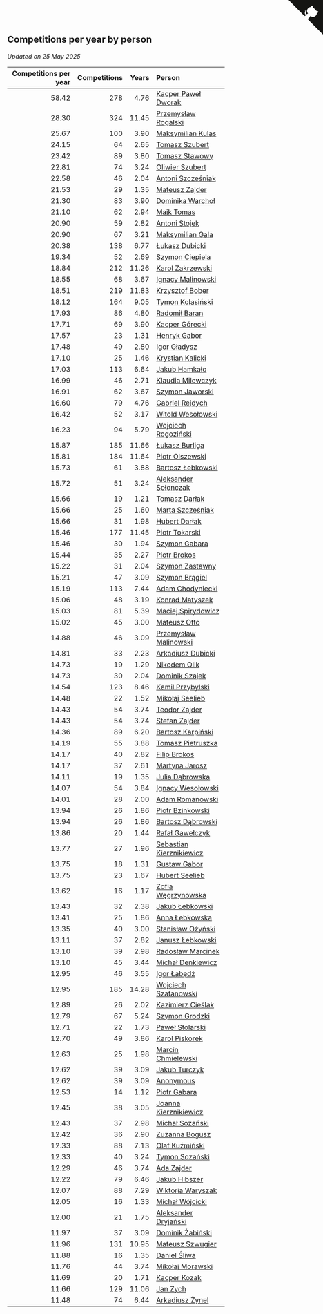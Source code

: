 ## Competitions per year by person

*Updated on 25 May 2025*

| Competitions per year | Competitions | Years | Person |
| ---: | ---: | ---: | :--- |
| 58.42 | 278 | 4.76 | [Kacper Paweł Dworak](https://www.worldcubeassociation.org/persons/2020DWOR01) |
| 28.30 | 324 | 11.45 | [Przemysław Rogalski](https://www.worldcubeassociation.org/persons/2013ROGA02) |
| 25.67 | 100 | 3.90 | [Maksymilian Kulas](https://www.worldcubeassociation.org/persons/2021KULA02) |
| 24.15 | 64 | 2.65 | [Tomasz Szubert](https://www.worldcubeassociation.org/persons/2022SZUB02) |
| 23.42 | 89 | 3.80 | [Tomasz Stawowy](https://www.worldcubeassociation.org/persons/2021STAW01) |
| 22.81 | 74 | 3.24 | [Oliwier Szubert](https://www.worldcubeassociation.org/persons/2022SZUB01) |
| 22.58 | 46 | 2.04 | [Antoni Szcześniak](https://www.worldcubeassociation.org/persons/2023SZCZ04) |
| 21.53 | 29 | 1.35 | [Mateusz Zajder](https://www.worldcubeassociation.org/persons/2024ZAJD01) |
| 21.30 | 83 | 3.90 | [Dominika Warchoł](https://www.worldcubeassociation.org/persons/2021WARC01) |
| 21.10 | 62 | 2.94 | [Majk Tomas](https://www.worldcubeassociation.org/persons/2022TOMA05) |
| 20.90 | 59 | 2.82 | [Antoni Stojek](https://www.worldcubeassociation.org/persons/2022STOJ03) |
| 20.90 | 67 | 3.21 | [Maksymilian Gala](https://www.worldcubeassociation.org/persons/2022GALA01) |
| 20.38 | 138 | 6.77 | [Łukasz Dubicki](https://www.worldcubeassociation.org/persons/2018DUBI01) |
| 19.34 | 52 | 2.69 | [Szymon Ciepiela](https://www.worldcubeassociation.org/persons/2022CIEP01) |
| 18.84 | 212 | 11.26 | [Karol Zakrzewski](https://www.worldcubeassociation.org/persons/2014ZAKR01) |
| 18.55 | 68 | 3.67 | [Ignacy Malinowski](https://www.worldcubeassociation.org/persons/2021MALI02) |
| 18.51 | 219 | 11.83 | [Krzysztof Bober](https://www.worldcubeassociation.org/persons/2013BOBE01) |
| 18.12 | 164 | 9.05 | [Tymon Kolasiński](https://www.worldcubeassociation.org/persons/2016KOLA02) |
| 17.93 | 86 | 4.80 | [Radomił Baran](https://www.worldcubeassociation.org/persons/2020BARA02) |
| 17.71 | 69 | 3.90 | [Kacper Górecki](https://www.worldcubeassociation.org/persons/2021GORE01) |
| 17.57 | 23 | 1.31 | [Henryk Gabor](https://www.worldcubeassociation.org/persons/2024GABO02) |
| 17.48 | 49 | 2.80 | [Igor Gładysz](https://www.worldcubeassociation.org/persons/2022GLAD01) |
| 17.10 | 25 | 1.46 | [Krystian Kalicki](https://www.worldcubeassociation.org/persons/2023KALI10) |
| 17.03 | 113 | 6.64 | [Jakub Hamkało](https://www.worldcubeassociation.org/persons/2018HAMK01) |
| 16.99 | 46 | 2.71 | [Klaudia Milewczyk](https://www.worldcubeassociation.org/persons/2022MILE05) |
| 16.91 | 62 | 3.67 | [Szymon Jaworski](https://www.worldcubeassociation.org/persons/2021JAWO01) |
| 16.60 | 79 | 4.76 | [Gabriel Rejdych](https://www.worldcubeassociation.org/persons/2020REJD01) |
| 16.42 | 52 | 3.17 | [Witold Wesołowski](https://www.worldcubeassociation.org/persons/2022WESO01) |
| 16.23 | 94 | 5.79 | [Wojciech Rogoziński](https://www.worldcubeassociation.org/persons/2019ROGO04) |
| 15.87 | 185 | 11.66 | [Łukasz Burliga](https://www.worldcubeassociation.org/persons/2013BURL01) |
| 15.81 | 184 | 11.64 | [Piotr Olszewski](https://www.worldcubeassociation.org/persons/2013OLSZ02) |
| 15.73 | 61 | 3.88 | [Bartosz Łebkowski](https://www.worldcubeassociation.org/persons/2021LEBK01) |
| 15.72 | 51 | 3.24 | [Aleksander Sołonczak](https://www.worldcubeassociation.org/persons/2022SOLO01) |
| 15.66 | 19 | 1.21 | [Tomasz Darłak](https://www.worldcubeassociation.org/persons/2024DARL01) |
| 15.66 | 25 | 1.60 | [Marta Szcześniak](https://www.worldcubeassociation.org/persons/2023SZCZ07) |
| 15.66 | 31 | 1.98 | [Hubert Darłak](https://www.worldcubeassociation.org/persons/2023DARL03) |
| 15.46 | 177 | 11.45 | [Piotr Tokarski](https://www.worldcubeassociation.org/persons/2013TOKA01) |
| 15.46 | 30 | 1.94 | [Szymon Gabara](https://www.worldcubeassociation.org/persons/2023GABA01) |
| 15.44 | 35 | 2.27 | [Piotr Brokos](https://www.worldcubeassociation.org/persons/2023BROK01) |
| 15.22 | 31 | 2.04 | [Szymon Zastawny](https://www.worldcubeassociation.org/persons/2023ZAST01) |
| 15.21 | 47 | 3.09 | [Szymon Brągiel](https://www.worldcubeassociation.org/persons/2022BRAG03) |
| 15.19 | 113 | 7.44 | [Adam Chodyniecki](https://www.worldcubeassociation.org/persons/2017CHOD02) |
| 15.06 | 48 | 3.19 | [Konrad Matyszek](https://www.worldcubeassociation.org/persons/2022MATY02) |
| 15.03 | 81 | 5.39 | [Maciej Spirydowicz](https://www.worldcubeassociation.org/persons/2020SPIR01) |
| 15.02 | 45 | 3.00 | [Mateusz Otto](https://www.worldcubeassociation.org/persons/2022OTTO01) |
| 14.88 | 46 | 3.09 | [Przemysław Malinowski](https://www.worldcubeassociation.org/persons/2022MALI01) |
| 14.81 | 33 | 2.23 | [Arkadiusz Dubicki](https://www.worldcubeassociation.org/persons/2023DUBI01) |
| 14.73 | 19 | 1.29 | [Nikodem Olik](https://www.worldcubeassociation.org/persons/2024OLIK01) |
| 14.73 | 30 | 2.04 | [Dominik Szajek](https://www.worldcubeassociation.org/persons/2023SZAJ01) |
| 14.54 | 123 | 8.46 | [Kamil Przybylski](https://www.worldcubeassociation.org/persons/2016PRZY01) |
| 14.48 | 22 | 1.52 | [Mikołaj Seelieb](https://www.worldcubeassociation.org/persons/2023SEEL04) |
| 14.43 | 54 | 3.74 | [Teodor Zajder](https://www.worldcubeassociation.org/persons/2021ZAJD03) |
| 14.43 | 54 | 3.74 | [Stefan Zajder](https://www.worldcubeassociation.org/persons/2021ZAJD02) |
| 14.36 | 89 | 6.20 | [Bartosz Karpiński](https://www.worldcubeassociation.org/persons/2019KARP03) |
| 14.19 | 55 | 3.88 | [Tomasz Pietruszka](https://www.worldcubeassociation.org/persons/2021PIET01) |
| 14.17 | 40 | 2.82 | [Filip Brokos](https://www.worldcubeassociation.org/persons/2022BROK03) |
| 14.17 | 37 | 2.61 | [Martyna Jarosz](https://www.worldcubeassociation.org/persons/2022JARO01) |
| 14.11 | 19 | 1.35 | [Julia Dąbrowska](https://www.worldcubeassociation.org/persons/2024DABR01) |
| 14.07 | 54 | 3.84 | [Ignacy Wesołowski](https://www.worldcubeassociation.org/persons/2021WESO01) |
| 14.01 | 28 | 2.00 | [Adam Romanowski](https://www.worldcubeassociation.org/persons/2023ROMA10) |
| 13.94 | 26 | 1.86 | [Piotr Bzinkowski](https://www.worldcubeassociation.org/persons/2023BZIN01) |
| 13.94 | 26 | 1.86 | [Bartosz Dąbrowski](https://www.worldcubeassociation.org/persons/2023DABR07) |
| 13.86 | 20 | 1.44 | [Rafał Gawełczyk](https://www.worldcubeassociation.org/persons/2023GAWE01) |
| 13.77 | 27 | 1.96 | [Sebastian Kierznikiewicz](https://www.worldcubeassociation.org/persons/2023KIER02) |
| 13.75 | 18 | 1.31 | [Gustaw Gabor](https://www.worldcubeassociation.org/persons/2024GABO01) |
| 13.75 | 23 | 1.67 | [Hubert Seelieb](https://www.worldcubeassociation.org/persons/2023SEEL02) |
| 13.62 | 16 | 1.17 | [Zofia Węgrzynowska](https://www.worldcubeassociation.org/persons/2024WEGR01) |
| 13.43 | 32 | 2.38 | [Jakub Łebkowski](https://www.worldcubeassociation.org/persons/2023LEBK01) |
| 13.41 | 25 | 1.86 | [Anna Łebkowska](https://www.worldcubeassociation.org/persons/2023LEBK04) |
| 13.35 | 40 | 3.00 | [Stanisław Ożyński](https://www.worldcubeassociation.org/persons/2022OZYN01) |
| 13.11 | 37 | 2.82 | [Janusz Łebkowski](https://www.worldcubeassociation.org/persons/2022LEBK01) |
| 13.10 | 39 | 2.98 | [Radosław Marcinek](https://www.worldcubeassociation.org/persons/2022MARC05) |
| 13.10 | 45 | 3.44 | [Michał Denkiewicz](https://www.worldcubeassociation.org/persons/2021DENK01) |
| 12.95 | 46 | 3.55 | [Igor Łabędź](https://www.worldcubeassociation.org/persons/2021LABE01) |
| 12.95 | 185 | 14.28 | [Wojciech Szatanowski](https://www.worldcubeassociation.org/persons/2011SZAT01) |
| 12.89 | 26 | 2.02 | [Kazimierz Cieślak](https://www.worldcubeassociation.org/persons/2023CIES01) |
| 12.79 | 67 | 5.24 | [Szymon Grodzki](https://www.worldcubeassociation.org/persons/2020GROD01) |
| 12.71 | 22 | 1.73 | [Paweł Stolarski](https://www.worldcubeassociation.org/persons/2023STOL04) |
| 12.70 | 49 | 3.86 | [Karol Piskorek](https://www.worldcubeassociation.org/persons/2021PISK01) |
| 12.63 | 25 | 1.98 | [Marcin Chmielewski](https://www.worldcubeassociation.org/persons/2023CHMI01) |
| 12.62 | 39 | 3.09 | [Jakub Turczyk](https://www.worldcubeassociation.org/persons/2022TURC02) |
| 12.62 | 39 | 3.09 | [Anonymous](https://www.worldcubeassociation.org/persons/2022ANON03) |
| 12.53 | 14 | 1.12 | [Piotr Gabara](https://www.worldcubeassociation.org/persons/2024GABA02) |
| 12.45 | 38 | 3.05 | [Joanna Kierznikiewicz](https://www.worldcubeassociation.org/persons/2022KIER01) |
| 12.43 | 37 | 2.98 | [Michał Sozański](https://www.worldcubeassociation.org/persons/2022SOZA02) |
| 12.42 | 36 | 2.90 | [Zuzanna Bogusz](https://www.worldcubeassociation.org/persons/2022BOGU01) |
| 12.33 | 88 | 7.13 | [Olaf Kuźmiński](https://www.worldcubeassociation.org/persons/2018KUZM02) |
| 12.33 | 40 | 3.24 | [Tymon Sozański](https://www.worldcubeassociation.org/persons/2022SOZA01) |
| 12.29 | 46 | 3.74 | [Ada Zajder](https://www.worldcubeassociation.org/persons/2021ZAJD01) |
| 12.22 | 79 | 6.46 | [Jakub Hibszer](https://www.worldcubeassociation.org/persons/2018HIBS01) |
| 12.07 | 88 | 7.29 | [Wiktoria Waryszak](https://www.worldcubeassociation.org/persons/2018WARY01) |
| 12.05 | 16 | 1.33 | [Michał Wójcicki](https://www.worldcubeassociation.org/persons/2024WOJC01) |
| 12.00 | 21 | 1.75 | [Aleksander Dryjański](https://www.worldcubeassociation.org/persons/2023DRYJ01) |
| 11.97 | 37 | 3.09 | [Dominik Żabiński](https://www.worldcubeassociation.org/persons/2022ZABI01) |
| 11.96 | 131 | 10.95 | [Mateusz Szwugier](https://www.worldcubeassociation.org/persons/2014SZWU01) |
| 11.88 | 16 | 1.35 | [Daniel Śliwa](https://www.worldcubeassociation.org/persons/2024SLIW01) |
| 11.76 | 44 | 3.74 | [Mikołaj Morawski](https://www.worldcubeassociation.org/persons/2021MORA01) |
| 11.69 | 20 | 1.71 | [Kacper Kozak](https://www.worldcubeassociation.org/persons/2023KOZA05) |
| 11.66 | 129 | 11.06 | [Jan Zych](https://www.worldcubeassociation.org/persons/2014ZYCH01) |
| 11.48 | 74 | 6.44 | [Arkadiusz Żynel](https://www.worldcubeassociation.org/persons/2018ZYNE01) |


<a href="https://github.com/noeruchangd/wca_statistics_vn" class="github-corner" aria-label="View source on Github"><svg width="80" height="80" viewBox="0 0 250 250" style="fill:#151513; color:#fff; position: absolute; top: 0; border: 0; right: 0;" aria-hidden="true"><path d="M0,0 L115,115 L130,115 L142,142 L250,250 L250,0 Z"></path><path d="M128.3,109.0 C113.8,99.7 119.0,89.6 119.0,89.6 C122.0,82.7 120.5,78.6 120.5,78.6 C119.2,72.0 123.4,76.3 123.4,76.3 C127.3,80.9 125.5,87.3 125.5,87.3 C122.9,97.6 130.6,101.9 134.4,103.2" fill="currentColor" style="transform-origin: 130px 106px;" class="octo-arm"></path><path d="M115.0,115.0 C114.9,115.1 118.7,116.5 119.8,115.4 L133.7,101.6 C136.9,99.2 139.9,98.4 142.2,98.6 C133.8,88.0 127.5,74.4 143.8,58.0 C148.5,53.4 154.0,51.2 159.7,51.0 C160.3,49.4 163.2,43.6 171.4,40.1 C171.4,40.1 176.1,42.5 178.8,56.2 C183.1,58.6 187.2,61.8 190.9,65.4 C194.5,69.0 197.7,73.2 200.1,77.6 C213.8,80.2 216.3,84.9 216.3,84.9 C212.7,93.1 206.9,96.0 205.4,96.6 C205.1,102.4 203.0,107.8 198.3,112.5 C181.9,128.9 168.3,122.5 157.7,114.1 C157.9,116.9 156.7,120.9 152.7,124.9 L141.0,136.5 C139.8,137.7 141.6,141.9 141.8,141.8 Z" fill="currentColor" class="octo-body"></path></svg></a><style>.github-corner:hover .octo-arm{animation:octocat-wave 560ms ease-in-out}@keyframes octocat-wave{0%,100%{transform:rotate(0)}20%,60%{transform:rotate(-25deg)}40%,80%{transform:rotate(10deg)}}@media (max-width:500px){.github-corner:hover .octo-arm{animation:none}.github-corner .octo-arm{animation:octocat-wave 560ms ease-in-out}}</style>
